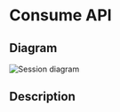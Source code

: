 # Consume API

## Diagram

![Session diagram](http://www.plantuml.com/plantuml/proxy?src=https://raw.githubusercontent.com/adorsys/open-banking-gateway/feature/normalize_usecases/docs/architecture/diagrams/useCases/6-consume_api.puml&fmt=svg&vvv=1&sanitize=true)  

## Description